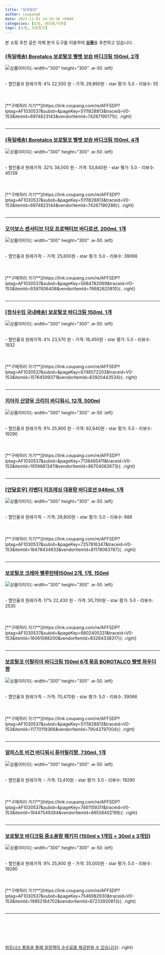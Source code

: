 ```yaml
---
title: "보로탈코"
author: coupang6
date: 2023-11-01 14:16:36 +0800
categories: [쇼핑, 화장품/미용]
tags: [쇼핑, 보로탈코]
---
```


본 쇼핑 추천 글은 자체 분석 도구를 이용하여 [**상품**](https://link.coupang.com/a/bao1ui)을 추천하고 있습니다.

### [(독일배송) Borotalco 보로탈코 벨벳 보습 바디크림 150ml, 2개](https://link.coupang.com/re/AFFSDP?lptag=AF1030537&subid=&pageKey=5111828813&traceid=V0-153&itemId=6974823143&vendorItemId=74267190171)

![상품이미지](https://thumbnail9.coupangcdn.com/thumbnails/remote/230x230ex/image/vendor_inventory/9959/6446b9b643fc0dd6693e62016975a88888230ac4a550c7a5e1a0b3bf3b06.jpg){: width="300" height="300" .w-50 .left}


<br>
- 할인율과 원래가격: 4%  22,500   원
- 가격: 29,890원
- star 평가: 5.0
- 리뷰수: 55
<br>
<br>
<br>
<br>
[**구매하러 가기**](https://link.coupang.com/re/AFFSDP?lptag=AF1030537&subid=&pageKey=5111828813&traceid=V0-153&itemId=6974823143&vendorItemId=74267190171){: .right}
<br>
<br>

---

### [(독일배송) Borotalco 보로탈코 벨벳 보습 바디크림 150ml, 4개](https://link.coupang.com/re/AFFSDP?lptag=AF1030537&subid=&pageKey=5111828813&traceid=V0-153&itemId=6974823144&vendorItemId=74267190288)

![상품이미지](https://thumbnail9.coupangcdn.com/thumbnails/remote/230x230ex/image/vendor_inventory/5f6b/5100b43b3f80963d93fbb33f00d52395985231ece853b306672bb038453d.jpg){: width="300" height="300" .w-50 .left}


<br>
- 할인율과 원래가격: 32%  34,000   원
- 가격: 53,840원
- star 평가: 5.0
- 리뷰수: 45139
<br>
<br>
<br>
<br>
[**구매하러 가기**](https://link.coupang.com/re/AFFSDP?lptag=AF1030537&subid=&pageKey=5111828813&traceid=V0-153&itemId=6974823144&vendorItemId=74267190288){: .right}
<br>
<br>

---

### [오이보스 센서티브 더모 프로텍티브 바디로션, 200ml, 1개](https://link.coupang.com/re/AFFSDP?lptag=AF1030537&subid=&pageKey=5684782069&traceid=V0-153&itemId=9397606408&vendorItemId=76682620810)

![상품이미지](https://thumbnail6.coupangcdn.com/thumbnails/remote/230x230ex/image/retail/images/123944177853137-a87cc2b1-21c7-44fd-a1e9-0a5c28ecaef5.jpg){: width="300" height="300" .w-50 .left}


<br>
- 할인율과 원래가격: 
- 가격: 25,600원
- star 평가: 5.0
- 리뷰수: 39066
<br>
<br>
<br>
<br>
[**구매하러 가기**](https://link.coupang.com/re/AFFSDP?lptag=AF1030537&subid=&pageKey=5684782069&traceid=V0-153&itemId=9397606408&vendorItemId=76682620810){: .right}
<br>
<br>

---

### [[정식수입 국내배송] 보로탈코 바디크림 150ml, 1개](https://link.coupang.com/re/AFFSDP?lptag=AF1030537&subid=&pageKey=6746572203&traceid=V0-153&itemId=15764599371&vendorItemId=83920443534)

![상품이미지](https://thumbnail6.coupangcdn.com/thumbnails/remote/230x230ex/image/vendor_inventory/806d/595ccab5c1401a25ccb1ea3c47b6666fbc65356fec7f255ecd689d75c527.jpg){: width="300" height="300" .w-50 .left}


<br>
- 할인율과 원래가격: 4%  23,570   원
- 가격: 16,450원
- star 평가: 5.0
- 리뷰수: 1932
<br>
<br>
<br>
<br>
[**구매하러 가기**](https://link.coupang.com/re/AFFSDP?lptag=AF1030537&subid=&pageKey=6746572203&traceid=V0-153&itemId=15764599371&vendorItemId=83920443534){: .right}
<br>
<br>

---

### [지아자 산양유 크리미 바디워시, 12개, 500ml](https://link.coupang.com/re/AFFSDP?lptag=AF1030537&subid=&pageKey=7138465411&traceid=V0-153&itemId=19596813411&vendorItemId=86704063673)

![상품이미지](https://thumbnail8.coupangcdn.com/thumbnails/remote/230x230ex/image/retail/images/32a90146-f74f-4cbb-a402-7dd6af5a3ecb7541820036734432324.png){: width="300" height="300" .w-50 .left}


<br>
- 할인율과 원래가격: 9%  25,900   원
- 가격: 92,640원
- star 평가: 5.0
- 리뷰수: 19290
<br>
<br>
<br>
<br>
[**구매하러 가기**](https://link.coupang.com/re/AFFSDP?lptag=AF1030537&subid=&pageKey=7138465411&traceid=V0-153&itemId=19596813411&vendorItemId=86704063673){: .right}
<br>
<br>

---

### [[안달로우] 라벤더 리프레싱 대용량 바디로션 946ml, 1개](https://link.coupang.com/re/AFFSDP?lptag=AF1030537&subid=&pageKey=7257816347&traceid=V0-153&itemId=18478434933&vendorItemId=81178063787)

![상품이미지](https://thumbnail8.coupangcdn.com/thumbnails/remote/230x230ex/image/vendor_inventory/c6fa/e2ef707e1b601d90c32f12631554883531c57c0c382e8f580e9a2f0fd82e.jpg){: width="300" height="300" .w-50 .left}


<br>
- 할인율과 원래가격: 
- 가격: 29,800원
- star 평가: 5.0
- 리뷰수: 889
<br>
<br>
<br>
<br>
[**구매하러 가기**](https://link.coupang.com/re/AFFSDP?lptag=AF1030537&subid=&pageKey=7257816347&traceid=V0-153&itemId=18478434933&vendorItemId=81178063787){: .right}
<br>
<br>

---

### [보로탈코 크레마 벨루탄테150ml 2개, 1개, 150ml](https://link.coupang.com/re/AFFSDP?lptag=AF1030537&subid=&pageKey=6802405331&traceid=V0-153&itemId=16061068200&vendorItemId=83264338317)

![상품이미지](https://thumbnail6.coupangcdn.com/thumbnails/remote/230x230ex/image/vendor_inventory/a719/10269019fe1882cbeeebe5e07ce7edd540a2d1385aa7315ae726f2f55b1e.jpg){: width="300" height="300" .w-50 .left}


<br>
- 할인율과 원래가격: 17%  22,430   원
- 가격: 30,700원
- star 평가: 5.0
- 리뷰수: 2535
<br>
<br>
<br>
<br>
[**구매하러 가기**](https://link.coupang.com/re/AFFSDP?lptag=AF1030537&subid=&pageKey=6802405331&traceid=V0-153&itemId=16061068200&vendorItemId=83264338317){: .right}
<br>
<br>

---

### [보로탈코 이탈리아 바디크림 150ml 6개 묶음 BOROTALCO 벨벳 파우더향](https://link.coupang.com/re/AFFSDP?lptag=AF1030537&subid=&pageKey=5111828813&traceid=V0-153&itemId=11770119366&vendorItemId=79043797004)

![상품이미지](https://thumbnail10.coupangcdn.com/thumbnails/remote/230x230ex/image/vendor_inventory/6eba/0d5255ea9088912fd2109882b61f2fd5dd1543815cf6915ac04ddec880ed.jpg){: width="300" height="300" .w-50 .left}


<br>
- 할인율과 원래가격: 
- 가격: 70,470원
- star 평가: 5.0
- 리뷰수: 39066
<br>
<br>
<br>
<br>
[**구매하러 가기**](https://link.coupang.com/re/AFFSDP?lptag=AF1030537&subid=&pageKey=5111828813&traceid=V0-153&itemId=11770119366&vendorItemId=79043797004){: .right}
<br>
<br>

---

### [알피스트 비건 바디워시 퓨어릴리향, 730ml, 1개](https://link.coupang.com/re/AFFSDP?lptag=AF1030537&subid=&pageKey=7461159311&traceid=V0-153&itemId=19447549284&vendorItemId=86558402199)

![상품이미지](https://thumbnail9.coupangcdn.com/thumbnails/remote/230x230ex/image/retail/images/1677963692586898-47077865-2177-4c36-9a79-ac8dcbfc0b81.jpg){: width="300" height="300" .w-50 .left}


<br>
- 할인율과 원래가격: 
- 가격: 13,410원
- star 평가: 5.0
- 리뷰수: 19290
<br>
<br>
<br>
<br>
[**구매하러 가기**](https://link.coupang.com/re/AFFSDP?lptag=AF1030537&subid=&pageKey=7461159311&traceid=V0-153&itemId=19447549284&vendorItemId=86558402199){: .right}
<br>
<br>

---

### [보로탈코 바디크림 중소용량 패키지 (150ml x 1개입 + 30ml x 3개입)](https://link.coupang.com/re/AFFSDP?lptag=AF1030537&subid=&pageKey=7546982930&traceid=V0-153&itemId=19852184702&vendorItemId=87233920813)

![상품이미지](https://thumbnail6.coupangcdn.com/thumbnails/remote/230x230ex/image/vendor_inventory/4f53/3faf96ed0dc3b599783ee7eba76071c4e8e627653def401a1284db1385de.jpg){: width="300" height="300" .w-50 .left}


<br>
- 할인율과 원래가격: 9%  25,900   원
- 가격: 35,000원
- star 평가: 5.0
- 리뷰수: 19290
<br>
<br>
<br>
<br>
[**구매하러 가기**](https://link.coupang.com/re/AFFSDP?lptag=AF1030537&subid=&pageKey=7546982930&traceid=V0-153&itemId=19852184702&vendorItemId=87233920813){: .right}
<br>
<br>

---
<br><br><br><br><br> [파트너스 활동을 통해 일정액의 수수료를 제공받을 수 있습니다](https://link.coupang.com/a/bao1ui){: .right}
